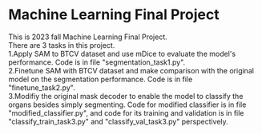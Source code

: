 # Machine Learning Final Project
This is 2023 fall Machine Learning Final Project. <br>
There are 3 tasks in this project. <br>
1.Apply SAM to BTCV dataset and use mDice to evaluate the model's performance. Code is in file "segmentation_task1.py". <br>
2.Finetune SAM with BTCV dataset and make comparison with the original model on the segmentation performance. Code is in file "finetune_task2.py". <br>
3.Modifiy the original mask decoder to enable the model to classify the organs besides simply segmenting. Code for modified classifier is in file "modified_classifier.py", and code for its training and validation is in file "classify_train_task3.py" and "classify_val_task3.py" perspectively. 
